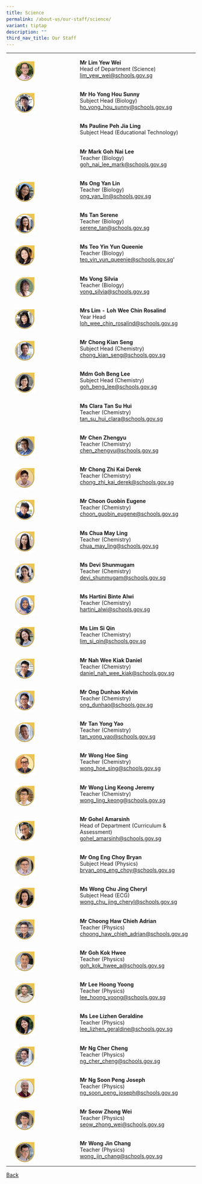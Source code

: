 ```yaml
---
title: Science
permalink: /about-us/our-staff/science/
variant: tiptap
description: ""
third_nav_title: Our Staff
---
```

<table style="minWidth: 75px">
<colgroup>
<col>
<col>
<col>
</colgroup>
<tbody>
<tr>
<td rowspan="1" colspan="1">
<p></p>
</td>
<td rowspan="1" colspan="1">
<p></p>
<div class="isomer-image-wrapper">
<img style="width: 35%;" height="auto" width="100%" alt="" src="/images/Staff Photos/2024 Science/9_TMJC_Staff___Science_Yew_Wei.jpg">
</div>
</td>
<td rowspan="1" colspan="1">
<p><strong>Mr Lim Yew Wei</strong>
<br>Head of Department (Science)
<br><a href="mailto:lim_yew_wei@schools.gov.sg" rel="noopener noreferrer nofollow" target="_blank">lim_yew_wei@schools.gov.sg</a>
</p>
</td>
</tr>
<tr>
<td rowspan="1" colspan="1">
<p></p>
</td>
<td rowspan="1" colspan="1">
<p></p>
<div class="isomer-image-wrapper">
<img style="width: 35%;" height="auto" width="100%" alt="" src="/images/Staff Photos/2024 Science/9_TMJC_Staff___Science_Sunny.jpg">
</div>
</td>
<td rowspan="1" colspan="1">
<p><strong>Mr Ho Yong Hou Sunny</strong>
<br>Subject Head (Biology)
<br><a href="mailto:ho_yong_hou_sunny@schools.gov.sg" rel="noopener noreferrer nofollow" target="_blank">ho_yong_hou_sunny@schools.gov.sg</a>
</p>
</td>
</tr>
<tr>
<td rowspan="1" colspan="1">
<p></p>
</td>
<td rowspan="1" colspan="1">
<p></p>
</td>
<td rowspan="1" colspan="1">
<p><strong>Ms Pauline Peh Jia Ling </strong>
<br>Subject Head (Educational Technology)</p>
</td>
</tr>
<tr>
<td rowspan="1" colspan="1">
<p></p>
</td>
<td rowspan="1" colspan="1">
<p></p>
</td>
<td rowspan="1" colspan="1">
<p><strong>Mr Mark Goh Nai Lee</strong>
<br>Teacher (Biology)
<br><a href="mailto:goh_nai_lee_mark@schools.gov.sg" rel="noopener noreferrer nofollow" target="_blank">goh_nai_lee_mark@schools.gov.sg</a>
</p>
</td>
</tr>
<tr>
<td rowspan="1" colspan="1">
<p></p>
</td>
<td rowspan="1" colspan="1">
<p></p>
<div class="isomer-image-wrapper">
<img style="width: 35%;" height="auto" width="100%" alt="" src="/images/Staff Photos/2024 Science/9_TMJC_Staff___Science_Yan_Lin.jpg">
</div>
</td>
<td rowspan="1" colspan="1">
<p><strong>Ms Ong Yan Lin</strong>
<br>Teacher (Biology)
<br><a href="mailto:serene_tan@schools.gov.sg" rel="noopener noreferrer nofollow" target="_blank">ong_yan_lin@schools.gov.sg</a>
</p>
</td>
</tr>
<tr>
<td rowspan="1" colspan="1">
<p></p>
</td>
<td rowspan="1" colspan="1">
<p></p>
<div class="isomer-image-wrapper">
<img style="width: 35%;" height="auto" width="100%" alt="" src="/images/Staff Photos/2024 Science/9_TMJC_Staff___Science_Serene.jpg">
</div>
</td>
<td rowspan="1" colspan="1">
<p><strong>Ms Tan Serene</strong>
<br>Teacher (Biology)
<br><a href="mailto:serene_tan@schools.gov.sg" rel="noopener noreferrer nofollow" target="_blank">serene_tan@schools.gov.sg</a>
</p>
</td>
</tr>
<tr>
<td rowspan="1" colspan="1">
<p></p>
</td>
<td rowspan="1" colspan="1">
<p></p>
<div class="isomer-image-wrapper">
<img style="width: 35%;" height="auto" width="100%" alt="" src="/images/Staff Photos/2024 Science/9_TMJC_Staff___Science_Queenie.jpg">
</div>
</td>
<td rowspan="1" colspan="1">
<p><strong>Ms Teo Yin Yun Queenie</strong>
<br>Teacher (Biology)
<br><a href="mailto:Teo_Yin_Yun_Queenie@schools.gov.sg" rel="noopener noreferrer nofollow" target="_blank">teo_yin_yun_queenie@schools.gov.sg</a>'</p>
</td>
</tr>
<tr>
<td rowspan="1" colspan="1">
<p></p>
</td>
<td rowspan="1" colspan="1">
<p></p>
<div class="isomer-image-wrapper">
<img style="width: 35%;" height="auto" width="100%" alt="" src="/images/Staff Photos/2024 Science/9_TMJC_Staff___Science_Silvia.jpg">
</div>
</td>
<td rowspan="1" colspan="1">
<p><strong>Ms Vong Silvia</strong>
<br>Teacher (Biology)
<br><a href="mailto:vong_silvia@schools.gov.sg" rel="noopener noreferrer nofollow" target="_blank">vong_silvia@schools.gov.sg</a>
</p>
</td>
</tr>
<tr>
<td rowspan="1" colspan="1">
<p></p>
</td>
<td rowspan="1" colspan="1">
<p></p>
<div class="isomer-image-wrapper">
<img style="width: 35%;" height="auto" width="100%" alt="" src="/images/Staff Photos/2024 Science/9_TMJC_Staff___Science_Rosalind.jpg">
</div>
</td>
<td rowspan="1" colspan="1">
<p><strong>Mrs Lim - Loh Wee Chin Rosalind</strong>
<br>Year Head
<br><a href="mailto:loh_wee_chin_rosalind@schools.gov.sg" rel="noopener noreferrer nofollow" target="_blank">loh_wee_chin_rosalind@schools.gov.sg</a>
</p>
</td>
</tr>
<tr>
<td rowspan="1" colspan="1">
<p></p>
</td>
<td rowspan="1" colspan="1">
<p></p>
<div class="isomer-image-wrapper">
<img style="width: 35%;" height="auto" width="100%" alt="" src="/images/Staff Photos/2024 Science/9_TMJC_Staff___Science_Kian_Seng.jpg">
</div>
</td>
<td rowspan="1" colspan="1">
<p><strong>Mr Chong Kian Seng</strong>
<br>Subject Head (Chemistry)
<br><a href="mailto:chong_kian_seng@schools.gov.sg" rel="noopener noreferrer nofollow" target="_blank">chong_kian_seng@schools.gov.sg</a>
</p>
</td>
</tr>
<tr>
<td rowspan="1" colspan="1">
<p></p>
</td>
<td rowspan="1" colspan="1">
<p></p>
<div class="isomer-image-wrapper">
<img style="width: 35%;" height="auto" width="100%" alt="" src="/images/Staff Photos/2024 Science/9_TMJC_Staff___Science_Beng_Lee.jpg">
</div>
</td>
<td rowspan="1" colspan="1">
<p><strong>Mdm Goh Beng Lee</strong>
<br>Subject Head (Chemistry)
<br><a href="mailto:goh_beng_lee@schools.gov.sg" rel="noopener noreferrer nofollow" target="_blank">goh_beng_lee@schools.gov.sg</a>
</p>
</td>
</tr>
<tr>
<td rowspan="1" colspan="1">
<p></p>
</td>
<td rowspan="1" colspan="1">
<p></p>
</td>
<td rowspan="1" colspan="1">
<p><strong>Ms Clara Tan Su Hui</strong>
<br>Teacher (Chemistry)
<br><a href="mailto:tan_su_hui_clara@schools.gov.sg" rel="noopener noreferrer nofollow" target="_blank">tan_su_hui_clara@schools.gov.sg</a>
</p>
</td>
</tr>
<tr>
<td rowspan="1" colspan="1">
<p></p>
</td>
<td rowspan="1" colspan="1">
<p></p>
<div class="isomer-image-wrapper">
<img style="width: 35%;" height="auto" width="100%" alt="" src="/images/Staff Photos/2024 Science/9_TMJC_Staff___Science_Zhengyu.jpg">
</div>
</td>
<td rowspan="1" colspan="1">
<p><strong>Mr Chen Zhengyu</strong>
<br>Teacher (Chemistry)
<br><a href="mailto:chen_zhengyu@schools.gov.sg" rel="noopener noreferrer nofollow" target="_blank">chen_zhengyu@schools.gov.sg</a>
</p>
</td>
</tr>
<tr>
<td rowspan="1" colspan="1">
<p></p>
</td>
<td rowspan="1" colspan="1">
<p></p>
<div class="isomer-image-wrapper">
<img style="width: 35%;" height="auto" width="100%" alt="" src="/images/Staff Photos/2024 Science/9_TMJC_Staff___Science_Derek.jpg">
</div>
</td>
<td rowspan="1" colspan="1">
<p><strong>Mr Chong Zhi Kai Derek</strong>
<br>Teacher (Chemistry)
<br><a href="mailto:chong_zhi_kai_derek@schools.gov.sg" rel="noopener noreferrer nofollow" target="_blank">chong_zhi_kai_derek@schools.gov.sg</a>
</p>
</td>
</tr>
<tr>
<td rowspan="1" colspan="1">
<p></p>
</td>
<td rowspan="1" colspan="1">
<p></p>
<div class="isomer-image-wrapper">
<img style="width: 35%;" height="auto" width="100%" alt="" src="/images/Staff Photos/2024 Science/9_TMJC_Staff___Science_Eugene_Choon.jpg">
</div>
</td>
<td rowspan="1" colspan="1">
<p><strong>Mr Choon Guobin Eugene</strong>
<br>Teacher (Chemistry)
<br><a href="mailto:choon_guobin_eugene@schools.gov.sg" rel="noopener noreferrer nofollow" target="_blank">choon_guobin_eugene@schools.gov.sg</a>
</p>
</td>
</tr>
<tr>
<td rowspan="1" colspan="1">
<p></p>
</td>
<td rowspan="1" colspan="1">
<p></p>
<div class="isomer-image-wrapper">
<img style="width: 35%;" height="auto" width="100%" alt="" src="/images/Staff Photos/2024 Science/9_TMJC_Staff___Science_May_Ling.jpg">
</div>
</td>
<td rowspan="1" colspan="1">
<p><strong>Ms Chua May Ling</strong>
<br>Teacher (Chemistry)
<br><a href="mailto:chua_may_ling@schools.gov.sg" rel="noopener noreferrer nofollow" target="_blank">chua_may_ling@schools.gov.sg</a>
</p>
</td>
</tr>
<tr>
<td rowspan="1" colspan="1">
<p></p>
</td>
<td rowspan="1" colspan="1">
<p></p>
<div class="isomer-image-wrapper">
<img style="width: 35%;" height="auto" width="100%" alt="" src="/images/Staff Photos/2024 Science/9_TMJC_Staff___Science_Devi.jpg">
</div>
</td>
<td rowspan="1" colspan="1">
<p><strong>Ms Devi Shunmugam</strong>
<br>Teacher (Chemistry)
<br><a href="mailto:devi_shunmugam@schools.gov.sg" rel="noopener noreferrer nofollow" target="_blank">devi_shunmugam@schools.gov.sg</a>
</p>
</td>
</tr>
<tr>
<td rowspan="1" colspan="1">
<p></p>
</td>
<td rowspan="1" colspan="1">
<p></p>
<div class="isomer-image-wrapper">
<img style="width: 35%;" height="auto" width="100%" alt="" src="/images/Staff Photos/2024 Science/9_TMJC_Staff___Science_Hartini.jpg">
</div>
</td>
<td rowspan="1" colspan="1">
<p><strong>Ms Hartini Binte Alwi</strong>
<br>Teacher (Chemistry)
<br><a href="mailto:hartini_alwi@schools.gov.sg" rel="noopener noreferrer nofollow" target="_blank">hartini_alwi@schools.gov.sg</a>
</p>
</td>
</tr>
<tr>
<td rowspan="1" colspan="1">
<p></p>
</td>
<td rowspan="1" colspan="1">
<p></p>
<div class="isomer-image-wrapper">
<img style="width: 35%;" height="auto" width="100%" alt="" src="/images/Staff Photos/2024 Science/9_TMJC_Staff___Science_Si_Qin.jpg">
</div>
</td>
<td rowspan="1" colspan="1">
<p><strong>Ms Lim Si Qin </strong>
<br>Teacher (Chemistry)
<br><a href="mailto:lim_si_qin@schools.gov.sg" rel="noopener noreferrer nofollow" target="_blank">lim_si_qin@schools.gov.sg</a>
</p>
</td>
</tr>
<tr>
<td rowspan="1" colspan="1">
<p></p>
</td>
<td rowspan="1" colspan="1">
<p></p>
<div class="isomer-image-wrapper">
<img style="width: 35%;" height="auto" width="100%" alt="" src="/images/Staff Photos/2024 Science/9_TMJC_Staff___Science_Daniel_Nah.jpg">
</div>
</td>
<td rowspan="1" colspan="1">
<p><strong>Mr Nah Wee Kiak Daniel</strong>
<br>Teacher (Chemistry)
<br><a href="mailto:daniel_nah_wee_kiak@schools.gov.sg" rel="noopener noreferrer nofollow" target="_blank">daniel_nah_wee_kiak@schools.gov.sg</a>
</p>
</td>
</tr>
<tr>
<td rowspan="1" colspan="1">
<p></p>
</td>
<td rowspan="1" colspan="1">
<p></p>
<div class="isomer-image-wrapper">
<img style="width: 35%;" height="auto" width="100%" alt="" src="/images/Staff Photos/2024 Science/9_TMJC_Staff___Science_Kevin.jpg">
</div>
</td>
<td rowspan="1" colspan="1">
<p><strong>Mr Ong Dunhao Kelvin</strong>
<br>Teacher (Chemistry)
<br><a href="mailto:ong_dunhao@schools.gov.sg" rel="noopener noreferrer nofollow" target="_blank">ong_dunhao@schools.gov.sg</a>
</p>
</td>
</tr>
<tr>
<td rowspan="1" colspan="1">
<p></p>
</td>
<td rowspan="1" colspan="1">
<p></p>
<div class="isomer-image-wrapper">
<img style="width: 35%;" height="auto" width="100%" alt="" src="/images/Staff Photos/2024 Science/9_TMJC_Staff___Science_Yong_Yao.jpg">
</div>
</td>
<td rowspan="1" colspan="1">
<p><strong>Mr Tan Yong Yao</strong> 
<br>Teacher (Chemistry)
<br><a href="mailto:tan_yong_yao@schools.gov.sg" rel="noopener noreferrer nofollow" target="_blank">tan_yong_yao@schools.gov.sg</a>
</p>
</td>
</tr>
<tr>
<td rowspan="1" colspan="1">
<p></p>
</td>
<td rowspan="1" colspan="1">
<p></p>
<div class="isomer-image-wrapper">
<img style="width: 35%;" height="auto" width="100%" alt="" src="/images/Staff Photos/2024 Science/9_TMJC_Staff___Science_Hoe_Sing.jpg">
</div>
</td>
<td rowspan="1" colspan="1">
<p><strong>Mr Wong Hoe Sing</strong>
<br>Teacher (Chemistry)
<br><a href="mailto:wong_hoe_sing@schools.gov.sg" rel="noopener noreferrer nofollow" target="_blank">wong_hoe_sing@schools.gov.sg</a>
</p>
</td>
</tr>
<tr>
<td rowspan="1" colspan="1">
<p></p>
</td>
<td rowspan="1" colspan="1">
<p></p>
<div class="isomer-image-wrapper">
<img style="width: 35%;" height="auto" width="100%" alt="" src="/images/Staff Photos/2024 Science/9_TMJC_Staff___Science_Jeremy.jpg">
</div>
</td>
<td rowspan="1" colspan="1">
<p><strong>Mr Wong Ling Keong Jeremy</strong>
<br>Teacher (Chemistry)
<br><a href="mailto:wong_ling_keong@schools.gov.sg" rel="noopener noreferrer nofollow" target="_blank">wong_ling_keong@schools.gov.sg</a>
</p>
</td>
</tr>
<tr>
<td rowspan="1" colspan="1">
<p></p>
</td>
<td rowspan="1" colspan="1">
<p></p>
<div class="isomer-image-wrapper">
<img style="width: 35%;" height="auto" width="100%" alt="" src="/images/Staff Photos/2024 Science/9_TMJC_Staff___Science_Brandon.jpg">
</div>
</td>
<td rowspan="1" colspan="1">
<p><strong>Mr Gohel Amarsinh</strong>
<br>Head of Department (Curriculum &amp; Assessment)
<br><a href="mailto:gohel_amarsinh@schools.gov.sg" rel="noopener noreferrer nofollow" target="_blank">gohel_amarsinh@schools.gov.sg</a>
</p>
</td>
</tr>
<tr>
<td rowspan="1" colspan="1">
<p></p>
</td>
<td rowspan="1" colspan="1">
<p></p>
<div class="isomer-image-wrapper">
<img style="width: 35%;" height="auto" width="100%" alt="" src="/images/Staff Photos/2024 Science/9_TMJC_Staff___Science_Bryan.jpg">
</div>
</td>
<td rowspan="1" colspan="1">
<p><strong>Mr Ong Eng Choy Bryan </strong>
<br>Subject Head (Physics)
<br><a href="mailto:bryan_ong_eng_choy@schools.gov.sg" rel="noopener noreferrer nofollow" target="_blank">bryan_ong_eng_choy@schools.gov.sg</a>
</p>
</td>
</tr>
<tr>
<td rowspan="1" colspan="1">
<p></p>
</td>
<td rowspan="1" colspan="1">
<p></p>
<div class="isomer-image-wrapper">
<img style="width: 35%;" height="auto" width="100%" alt="" src="/images/Staff Photos/2024 Science/9_TMJC_Staff___Science_Cheryl.jpg">
</div>
</td>
<td rowspan="1" colspan="1">
<p><strong>Ms Wong Chu Jing Cheryl</strong>
<br>Subject Head (ECG)
<br><a href="mailto:wong_chu_jing_cheryl@schools.gov.sg" rel="noopener noreferrer nofollow" target="_blank">wong_chu_jing_cheryl@schools.gov.sg</a>
</p>
</td>
</tr>
<tr>
<td rowspan="1" colspan="1">
<p></p>
</td>
<td rowspan="1" colspan="1">
<p></p>
<div class="isomer-image-wrapper">
<img style="width: 35%;" height="auto" width="100%" alt="" src="/images/Staff Photos/2024 Science/9_TMJC_Staff___Science_Adrian.jpg">
</div>
</td>
<td rowspan="1" colspan="1">
<p><strong>Mr Choong Haw Chieh Adrian</strong>
<br>Teacher (Physics)
<br><a href="mailto:choong_haw_chieh_adrian@schools.gov.sg" rel="noopener noreferrer nofollow" target="_blank">choong_haw_chieh_adrian@schools.gov.sg</a>
</p>
</td>
</tr>
<tr>
<td rowspan="1" colspan="1">
<p></p>
</td>
<td rowspan="1" colspan="1">
<p></p>
<div class="isomer-image-wrapper">
<img style="width: 35%;" height="auto" width="100%" alt="" src="/images/Staff Photos/2024 Science/9_TMJC_Staff___Science_Kok_Hwee.jpg">
</div>
</td>
<td rowspan="1" colspan="1">
<p><strong>Mr Goh Kok Hwee</strong>
<br>Teacher (Physics)
<br><a href="mailto:goh_kok_hwee_a@schools.gov.sg" rel="noopener noreferrer nofollow" target="_blank">goh_kok_hwee_a@schools.gov.sg</a>
</p>
</td>
</tr>
<tr>
<td rowspan="1" colspan="1">
<p></p>
</td>
<td rowspan="1" colspan="1">
<p></p>
<div class="isomer-image-wrapper">
<img style="width: 35%;" height="auto" width="100%" alt="" src="/images/Staff Photos/2024 Science/9_TMJC_Staff___Science_Hoong_Yoong.jpg">
</div>
</td>
<td rowspan="1" colspan="1">
<p><strong>Mr Lee Hoong Yoong</strong>
<br>Teacher (Physics)
<br><a href="mailto:lee_hoong_yoong@schools.gov.sg" rel="noopener noreferrer nofollow" target="_blank">lee_hoong_yoong@schools.gov.sg</a>
</p>
</td>
</tr>
<tr>
<td rowspan="1" colspan="1">
<p></p>
</td>
<td rowspan="1" colspan="1">
<p></p>
<div class="isomer-image-wrapper">
<img style="width: 35%;" height="auto" width="100%" alt="" src="/images/Staff Photos/2024 Science/9_TMJC_Staff___Science_Geraldine.jpg">
</div>
</td>
<td rowspan="1" colspan="1">
<p><strong>Ms Lee Lizhen Geraldine</strong>
<br>Teacher (Physics)
<br><a href="mailto:lee_lizhen_geraldine@schools.gov.sg" rel="noopener noreferrer nofollow" target="_blank">lee_lizhen_geraldine@schools.gov.sg</a>
</p>
</td>
</tr>
<tr>
<td rowspan="1" colspan="1">
<p></p>
</td>
<td rowspan="1" colspan="1">
<p></p>
<div class="isomer-image-wrapper">
<img style="width: 35%;" height="auto" width="100%" alt="" src="/images/Staff Photos/2024 Science/9_TMJC_Staff___Science_Cher_Cheng.jpg">
</div>
</td>
<td rowspan="1" colspan="1">
<p><strong>Mr Ng Cher Cheng</strong>
<br>Teacher (Physics)
<br><a href="mailto:ng_cher_cheng@schools.gov.sg" rel="noopener noreferrer nofollow" target="_blank">ng_cher_cheng@schools.gov.sg</a>
</p>
</td>
</tr>
<tr>
<td rowspan="1" colspan="1">
<p></p>
</td>
<td rowspan="1" colspan="1">
<p></p>
<div class="isomer-image-wrapper">
<img style="width: 35%;" height="auto" width="100%" alt="" src="/images/Staff Photos/2024 Science/9_TMJC_Staff___Science_Joseph.jpg">
</div>
</td>
<td rowspan="1" colspan="1">
<p><strong>Mr Ng Soon Peng Joseph</strong>
<br>Teacher (Physics)
<br><a href="mailto:ng_soon_peng_joseph@schools.gov.sg" rel="noopener noreferrer nofollow" target="_blank">ng_soon_peng_joseph@schools.gov.sg</a>
</p>
</td>
</tr>
<tr>
<td rowspan="1" colspan="1">
<p></p>
</td>
<td rowspan="1" colspan="1">
<p></p>
<div class="isomer-image-wrapper">
<img style="width: 35%;" height="auto" width="100%" alt="" src="/images/Staff Photos/2024 Science/9_TMJC_Staff___Science_Zhong_Wei.jpg">
</div>
</td>
<td rowspan="1" colspan="1">
<p><strong>Mr Seow Zhong Wei</strong>
<br>Teacher (Physics)
<br><a href="mailto:seow_zhong_wei@schools.gov.sg" rel="noopener noreferrer nofollow" target="_blank">seow_zhong_wei@schools.gov.sg</a>
</p>
</td>
</tr>
<tr>
<td rowspan="1" colspan="1">
<p></p>
</td>
<td rowspan="1" colspan="1">
<p></p>
<div class="isomer-image-wrapper">
<img style="width: 35%;" height="auto" width="100%" alt="" src="/images/Staff Photos/2024 Science/9_TMJC_Staff___Science_Jin_Chang.jpg">
</div>
</td>
<td rowspan="1" colspan="1">
<p><strong>Mr Wong Jin Chang</strong>
<br>Teacher (Physics)
<br><a href="mailto:wong_jin_chang@schools.gov.sg" rel="noopener noreferrer nofollow" target="_blank">wong_jin_chang@schools.gov.sg</a>
</p>
</td>
</tr>
</tbody>
</table>
<p><a href="https://www.tmjc.moe.edu.sg/about-us/Our-Staff/" rel="noopener noreferrer nofollow" target="_blank">Back</a>
</p>